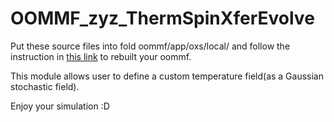 # OOMMF_zyz_ThermSpinXferEvolve
Put these source files into fold oommf/app/oxs/local/ and follow the instruction in [this link](https://math.nist.gov/oommf/doc/userguide12a5/userguide/Basic_Installation.html) to rebuilt your oommf.

This module allows user to define a custom temperature field(as a Gaussian stochastic field).

Enjoy your simulation :D